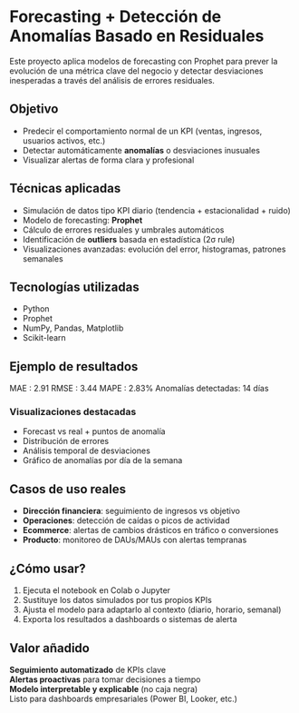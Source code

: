 # Forecasting + Detección de Anomalías Basado en Residuales

Este proyecto aplica modelos de forecasting con Prophet para prever la evolución de una métrica clave del negocio y detectar desviaciones inesperadas a través del análisis de errores residuales.

## Objetivo

- Predecir el comportamiento normal de un KPI (ventas, ingresos, usuarios activos, etc.)
- Detectar automáticamente **anomalías** o desviaciones inusuales
- Visualizar alertas de forma clara y profesional

## Técnicas aplicadas

- Simulación de datos tipo KPI diario (tendencia + estacionalidad + ruido)
- Modelo de forecasting: **Prophet**
- Cálculo de errores residuales y umbrales automáticos
- Identificación de **outliers** basada en estadística (2σ rule)
- Visualizaciones avanzadas: evolución del error, histogramas, patrones semanales

## Tecnologías utilizadas

- Python
- Prophet
- NumPy, Pandas, Matplotlib
- Scikit-learn

## Ejemplo de resultados

 MAE : 2.91
 RMSE : 3.44
 MAPE : 2.83%
 Anomalías detectadas: 14 días


### Visualizaciones destacadas

- Forecast vs real + puntos de anomalía
- Distribución de errores
- Análisis temporal de desviaciones
- Gráfico de anomalías por día de la semana

## Casos de uso reales

- **Dirección financiera**: seguimiento de ingresos vs objetivo
- **Operaciones**: detección de caídas o picos de actividad
- **Ecommerce**: alertas de cambios drásticos en tráfico o conversiones
- **Producto**: monitoreo de DAUs/MAUs con alertas tempranas



## ¿Cómo usar?

1. Ejecuta el notebook en Colab o Jupyter
2. Sustituye los datos simulados por tus propios KPIs
3. Ajusta el modelo para adaptarlo al contexto (diario, horario, semanal)
4. Exporta los resultados a dashboards o sistemas de alerta

## Valor añadido

 **Seguimiento automatizado** de KPIs clave  
 **Alertas proactivas** para tomar decisiones a tiempo  
 **Modelo interpretable y explicable** (no caja negra)  
 Listo para dashboards empresariales (Power BI, Looker, etc.)

